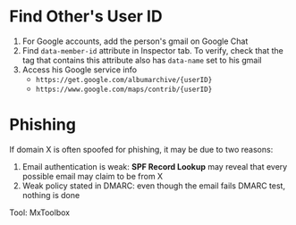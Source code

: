 # Find Other's User ID
1. For Google accounts, add the person's gmail on Google Chat
2. Find `data-member-id` attribute in Inspector tab. To verify, check that the tag that contains this attribute also has `data-name` set to his gmail
3. Access his Google service info
   - `https://get.google.com/albumarchive/{userID}`
   - `https://www.google.com/maps/contrib/{userID}`

# Phishing
If domain X is often spoofed for phishing, it may be due to two reasons:
1. Email authentication is weak: **SPF Record Lookup** may reveal that every possible email may claim to be from X
2. Weak policy stated in DMARC: even though the email fails DMARC test, nothing is done

Tool: MxToolbox